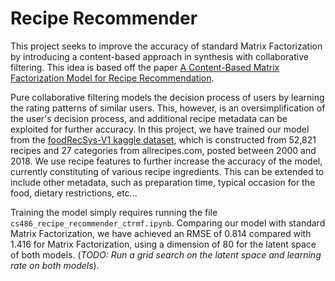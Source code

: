 # Recipe Recommender
This project seeks to improve the accuracy of standard Matrix Factorization by introducing a content-based approach in synthesis with collaborative filtering. This idea is based off the paper [A Content-Based Matrix Factorization Model for Recipe Recommendation](https://link.springer.com/chapter/10.1007/978-3-319-06605-9_46).

Pure collaborative filtering models the decision process of users by learning the rating patterns of similar users. This, however, is an oversimplification of the user's decision process, and additional recipe metadata can be exploited for further accuracy. In this project,  we have trained our model from the [foodRecSys-V1 kaggle dataset](https://www.kaggle.com/elisaxxygao/foodrecsysv1), which is constructed from 52,821 recipes and 27 categories from allrecipes.com, posted between 2000 and 2018. We use recipe features to further increase the accuracy of the model, currently constituting of various recipe ingredients. This can be extended to include other metadata, such as preparation time, typical occasion for the food, dietary restrictions, etc...

Training the model simply requires running the file `cs486_recipe_recommender_ctrmf.ipynb`. Comparing our model with standard Matrix Factorization, we have achieved an RMSE of 0.814 compared with 1.416 for Matrix Factorization, using a dimension of 80 for the latent space of both models. (_TODO: Run a grid search on the latent space and learning rate on both models_).
